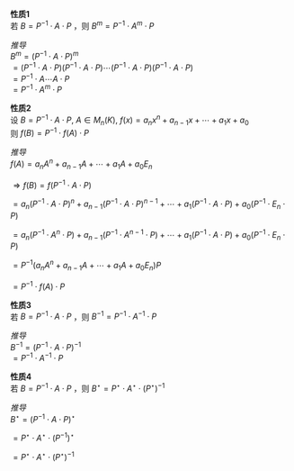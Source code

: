 **性质1**  
若 $B=P^{-1}\cdot A\cdot P$ ，则 $B^m=P^{-1}\cdot A^m\cdot P$   
  
*推导*  
 $B^m=(P^{-1}\cdot A\cdot P)^m$   
 $=(P^{-1}\cdot A\cdot P)(P^{-1}\cdot A\cdot P)\cdots(P^{-1}\cdot A\cdot P)(P^{-1}\cdot A\cdot P)$   
 $=P^{-1}\cdot A\cdots A\cdot P$   
 $=P^{-1}\cdot A^m\cdot P$   
  
**性质2**  
设 $B=P^{-1}\cdot A\cdot P,\ A\in M_n(K),\ f(x)=a_nx^n+a_{n-1}x+\cdots+a_1x+a_0$   
则 $f(B)=P^{-1}\cdot f(A)\cdot P$   
  
*推导*  
 $f(A)=a_nA^n+a_{n-1}A+\cdots+a_1A+a_0E_n$   
  
 $\Rightarrow f(B)=f(P^{-1}\cdot A\cdot P)$   
  
 $=a_n(P^{-1}\cdot A\cdot P)^n+a_{n-1}(P^{-1}\cdot A\cdot P)^{n-1}+\cdots+a_1(P^{-1}\cdot A\cdot P)+a_0(P^{-1}\cdot E_n\cdot P)$   
  
 $=a_n(P^{-1}\cdot A^n\cdot P)+a_{n-1}(P^{-1}\cdot A^{n-1}\cdot P)+\cdots+a_1(P^{-1}\cdot A\cdot P)+a_0(P^{-1}\cdot E_n\cdot P)$   
  
 $=P^{-1}(a_nA^n+a_{n-1}A+\cdots+a_1A+a_0E_n)P$   
  
 $=P^{-1}\cdot f(A)\cdot P$   
  
**性质3**  
若 $B=P^{-1}\cdot A\cdot P$ ，则 $B^{-1}=P^{-1}\cdot A^{-1}\cdot P$   
  
*推导*  
 $B^{-1}=(P^{-1}\cdot A\cdot P)^{-1}$   
 $=P^{-1}\cdot A^{-1}\cdot P$   
  
**性质4**  
若 $B=P^{-1}\cdot A\cdot P$ ，则 $B^{\star}=P^{\star}\cdot A^{\star}\cdot(P^{\star})^{-1}$   
  
*推导*  
 $B^{\star}=(P^{-1}\cdot A\cdot P)^{\star}$   
  
 $=P^{\star}\cdot A^{\star}\cdot(P^{-1})^{\star}$   
  
 $=P^{\star}\cdot A^{\star}\cdot(P^{\star})^{-1}$   
